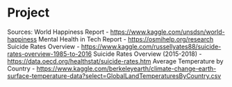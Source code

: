 # Project

Sources:
World Happiness Report - https://www.kaggle.com/unsdsn/world-happiness
Mental Health in Tech Report - https://osmihelp.org/research
Suicide Rates Overview - https://www.kaggle.com/russellyates88/suicide-rates-overview-1985-to-2016
Suicide Rates Overview (2015-2018) - https://data.oecd.org/healthstat/suicide-rates.htm
Average Temperature by Country - https://www.kaggle.com/berkeleyearth/climate-change-earth-surface-temperature-data?select=GlobalLandTemperaturesByCountry.csv

